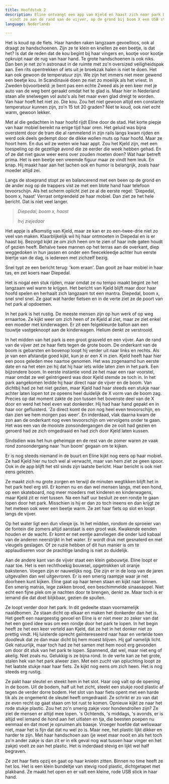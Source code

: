 ```yaml
---
title: Hoofdstuk 2
description: Eline ontvangt een app van Kjeld en haast zich naar park Diepedal. Daar
  vindt ze aan de rand van de vijver, op de grond bij boom X een USB stick.
language: Nederlands

---
```

Het is koud op de fiets. Haar handen raken langzaam gevoelloos, ook al draagt ze handschoenen. Zijn ze te klein en knellen ze een beetje, is dat het? Is dat de reden dat de kou begint bij haar vingers en, kootje voor kootje opkruipt naar de rug van haar hand. Te grote handschoenen is ook niks. Dan ben je net zo'n astronaut in de ruimte met zo'n oversized veiligheidspak aan. Een rits opentrekken of iets uit je broekzak halen is niet te doen. Het kan ook gewoon de temperatuur zijn. We zijn het immers niet meer gewend een beetje kou. In Scandinavië doen ze niet zo moeilijk als het vriest. In Zweden bijvoorbeeld: je bent pas een echte Zweed als je een keer met je auto van de weg bent geraakt omdat het te glad is. Maar hier in Nederland staan alle snelwegen vol auto's als het maar even glad dreigt te worden. Van haar hoeft het niet zo. Die kou. Zou het niet gewoon altijd een constante temperatuur kunnen zijn, zo'n 15 tot 20 graden? Niet te koud, ook niet echt warm, gewoon lekker.

Met al die gedachten in haar hoofd rijdt Eline door de stad. Het korte piepje van haar mobiel bereikt na enige tijd haar oren. Het geluid was bijna overstemt door de tram die al rammelend in zijn rails langs kwam rijden en werd ook deels gedempt door de dikke wollen muts op haar hoofd. Maar ze hoort hem. En dus wil ze weten wie haar appt. Zou het Kjeld zijn, met een toespeling op de gezellige avond die ze eerder die week hebben gehad. En of ze dat niet gauw weer eens over zouden moeten doen? Wat haar betreft prima. Het is een beetje een vreemde figuur maar ze vindt hem leuk. En knap. Hij maakt haar aan het lachen ook en humor is belangrijk, zoals haar moeder altijd zei.

Langs de stoeprand stopt ze en balancerend met een been op de grond en de ander nog op de trappers vist ze met een blote hand haar telefoon tevoorschijn. Als het scherm oplicht ziet ze al de eerste regel: 'Diepedal, boom x, haast' Verrast ontgrendeld ze haar mobiel. Dan ziet ze het hele bericht. Dat is niet veel langer.

> _Diepedal, boom x, haast_
>
> _hvj ziejedaar_

Het appje is afkomstig van Kjeld, maar ze kan er zo een-twee-drie niet zo veel van maken. Klaarblijkelijk wil hij haar ontmoeten in Diepedal en is er haast bij. Bezorgd kijkt ze om zich heen om te zien of haar inde gaten houdt of gezien heeft. Behalve twee mannen op het terras aan de overkant, diep weggedoken in hun jassen en onder een fleecekleedje achter hun eerste biertje van de dag, is iedereen met zichzelf bezig.

Snel typt ze een bericht terug: 'kom eraan'. Dan gooit ze haar mobiel in haar tas, en zet koers naar Diepedal.

Het is nogal een stuk rijden, maar omdat ze nu tempo maakt begint ze het langzaam wel warm te krijgen. Het bericht van Kjeld blijft maar door haar hoofd spelen en herhaalt zich langzaam tot een mantra. Diepedal, boom x, snel snel snel. Ze gaat wat harder fietsen en in de verte ziet ze de poort van het park al opdoemen.

In het park is het rustig. De meeste mensen zijn op hun werk of op weg ernaartoe. Ze kijkt weer om zich heen of ze Kjeld al ziet, maar ze ziet enkel een moeder met kinderwagen. Er zit een felgekleurde ballon aan een touwtje vastgeknoopt aan de kinderwagen. Helium denkt ze verstrooid.

In het midden van het park is een groot grasveld en een vijver. Aan de rand van de vijver zet ze haar fiets tegen de grote boom. De onderkant van de boom is gebarsten en bovenop loopt hij verder uit naar links en rechts. Als je van een afstandje goed kijkt, kun je er een X in zien. Kjeld heeft haar hier een poos geleden mee naartoe genomen. Het was zogenaamd hun eerste date en na het eten zei hij dat hij haar iets wilde laten zien in het park. Een bijzondere boom. In eerste instantie vond ze het maar een raar voorstel, maar omdat ze wel geïntrigeerd was door Kjeld stemde ze toch in. In het park aangekomen leidde hij haar direct naar de vijver en de boom. Van dichtbij had ze het niet gezien, maar Kjeld had haar steeds een stukje naar achter laten lopen tot ze opeens heel duidelijk de X vorm van de boom zag. Precies op dat moment zakte de zon tussen het bovenste deel van de X door en werd het heel even wat donkerder. Hij had haar hand gepakt en in haar oor gefluisterd. 'Zo direct komt de zon nog heel even tevoorschijn, en dan zien we hem morgen pas weer'. En inderdaad, vlak daarna kwam de zon aan de onderkant nog even tevoorschijn om vervolgens onder te gaan. Het was een van de mooiste zonsondergangen die ze ooit had gezien en geroerd had ze zich omgedraaid en had zich door Kjeld laten kussen.

Sindsdien was het hun geheimpje en de rest van de zomer waren ze vaak rond zonsondergang naar 'hun boom' gegaan om te kijken.

Er is nog steeds niemand in de buurt en Eline kijkt nog eens op haar mobiel. Ze had Kjeld hier nu toch wel al verwacht, maar van hem ziet ze geen spoor. Ook in de app blijft het stil sinds zijn laatste bericht. Haar bericht is ook niet eens gelezen.

Ze maakt zich nu grote zorgen en terwijl de minuten wegtikken blijft het in het park heel erg stil. Er komen nu en dan wel mensen langs, met een hond, op een skateboard, nog meer moeders met kinderen en kinderwagens, maar Kjeld zit er niet tussen. Na een half uur besluit ze een rondje te gaan lopen door het park. Misschien is hij er dan zo toch ineens en dan krijgt ze het meteen ook weer een beetje warm. Ze zet haar fiets op slot en loopt langs de vijver.

Op het water ligt een dun vliesje ijs. In het midden, rondom de sproeier van de fontein die zomers altijd aanstaat is een groot wak. Kwakende eenden houden er de wacht. Er komt er net eentje aanvliegen die onder luid kabaal van de anderen neerstrijkt in het water. Er wordt druk met gesnaterd en met vleugels geslagen. Of ze ruzie hebben of dit hun manier is om te applaudiseren voor de prachtige landing is niet zo duidelijk.

Aan de andere kant van de vijver staat een klein gebouwtje. Eline loopt er naar toe. Het is een rechthoekig bouwsel, opgetrokken uit oranje bakstenen. Voegen zijn er nauwelijks nog. Die zijn er in de loop van de jaren uitgevallen dan wel uitgevroren. Er is een smerig raampje waar je net doorheen kunt kijken. Eline gaat op haar tenen staan en kijkt naar binnen. Een smerig matras, lege zakken brood, een beschimmelde sinaasappel. Niet echt een fijne plek om je nachten door te brengen, denkt ze. Maar toch is er iemand die dat doet blijkbaar, gezien de spullen.

Ze loopt verder door het park. In dit gedeelte staan voornamelijk naaldbomen. Ze staan dicht op elkaar en maken het donkerder dan het is. Het geeft een naargeestig gevoel en Eline is er niet meer zo zeker van dat het een goed idee was om een rondje door het park te lopen. In het begin heeft ze het een keer verteld aan Kjeld, dat ze het in het donker niet zo prettig vindt. Hij luisterde oprecht geïnteresseerd naar haar en vertelde toen doodleuk dat ze dan maar dicht bij hem moest blijven. Hij gaf namelijk licht. Gek natuurlijk, maar toch had ze het samen met hem nooit erg gevonden om door dit stuk van het park te lopen. Spannend, dat wel, maar niet eng of akelig. Niet zoals nu. Gelukkig is ze bijna rond. In de verte kan ze het grote, stalen hek van het park alweer zien. Met een zucht van opluchting loopt ze het laatste stukje naar haar fiets. Ze kijkt nog eens om zich heen. Het is nog steeds erg rustig.

Ze pakt haar sleutel en steekt hem in het slot. Haar oog valt op de opening in de boom. Uit de bodem, half uit het zicht, steekt een stukje rood plastic af tegen de verder dorre bodem. Het slot van haar fiets opent met een harde tik als ze ongemerkt de sleutel heeft omgedraaid. Ze schrikt er zo van dat ze even recht op gaat staan om tot rust te komen. Opnieuw kijkt ze naar het rode stukje plastic. Zou het zo'n smerig zakje voor hondendrollen zijn? Ze ziet de mensen er altijd mee lopen. 's Ochtends, 's middags, 's avonds, er is altijd wel iemand de hond aan het uitlaten en tja, die beesten poepen nu eenmaal en dat moet je opruimen als baasje. Vroeger hoefde dat weliswaar niet, maar het is fijn dat dat nu wel zo is. Maar nee, het plastic lijkt dikker en harder te zijn. Met haar handschoen aan (je weet maar nooit en als het toch zo'n ander zakje is dan zit er in elk geval nog wat tussen haar vinger en het zakje) voelt ze aan het plastic. Het is inderdaad stevig en lijkt wel half begraven.

Ze zet haar fiets opzij en gaat op haar knieën zitten. Binnen no time heeft ze het los. Het is    een klein bundeltje van stevig rood plastic, dichtgetapet met plakband. Ze maakt het open en er valt een kleine, rode USB stick in haar hand.